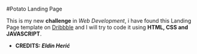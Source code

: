 #Potato Landing Page

This is my new **challenge** in _Web Development_, i have found this Landing Page template on [Dribbble](https://dribbble.com/shots/2042501-Potato-landing-page/attachments/363345) and I will try to code it using **HTML, CSS and JAVASCRIPT**.

* **CREDITS: _Eldin Herić_**